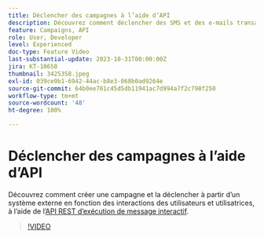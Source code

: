 ```yaml
---
title: Déclencher des campagnes à l’aide d’API
description: Découvrez comment déclencher des SMS et des e-mails transactionnels à partir d’un système externe dans AJO.
feature: Campaigns, API
role: User, Developer
level: Experienced
doc-type: Feature Video
last-substantial-update: 2023-10-31T00:00:00Z
jira: KT-10658
thumbnail: 3425358.jpeg
exl-id: 039ce9b1-6942-44ac-b8e3-068b0ad9264e
source-git-commit: 64b0ee761c45d5db11941ac7d994a7f2c798f250
workflow-type: tm+mt
source-wordcount: '48'
ht-degree: 100%

---
```


# Déclencher des campagnes à l’aide d’API

Découvrez comment créer une campagne et la déclencher à partir d’un système externe en fonction des interactions des utilisateurs et utilisatrices, à l’aide de l’[API REST d’exécution de message interactif](https://developer.adobe.com/journey-optimizer-apis/references/messaging/#tag/execution).

>[!VIDEO](https://video.tv.adobe.com/v/3425358/?learn=on)
